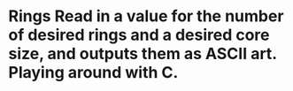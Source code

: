 # Rings Read in a value for the number of desired rings and a desired core size, and outputs them as ASCII art. Playing around with C.
